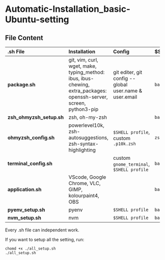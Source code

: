 # Automatic-Installation_basic-Ubuntu-setting

## File Content

| .sh File                 | Installation                                                                                            | Config                                                 | $Shell |
| :----------------------- | :------------------------------------------------------------------------------------------------------ | :----------------------------------------------------- | ------ |
| **package.sh**           | git, vim, curl, wget, make, typing_method: ibus, ibus-chewing, extra_packages: openssh-server, screen, python3-pip | git editer, git config --global user.name & user.email | `bash` |
| **zsh_ohmyzsh_setup.sh** | zsh, oh-my-zsh                                                                                          |                                                        | `bash` |
| **ohmyzsh_config.sh**    | powerlevel10k, zsh-autosuggestions, zsh-syntax-highlighting                                             | `$SHELL profile`, custom `.p10k.zsh`                   | `zsh`  |
| **terminal_config.sh**   |                                                                                                         | custom `gnome_terminal`, `$SHELL profile`              | `bash` |
| **application.sh**       | VScode, Google Chrome, VLC, GIMP, kolourpaint4, OBS                                                     |                                                        | `bash` |
| **pyenv_setup.sh**       | pyenv                                                                                                   | `$SHELL profile`                                       | `bash` |
| **nvm_setup.sh**         | nvm                                                                                                     | `$SHELL profile`                                       | `bash` |

Every .sh file can independent work.

If you want to setup all the setting, run:

```shell
chomd +x ./all_setup.sh
./all_setup.sh
```
